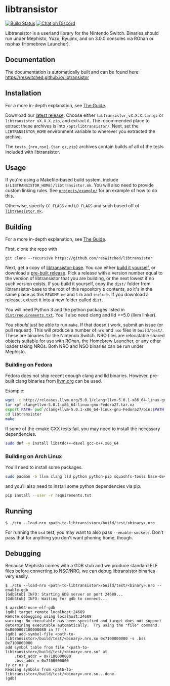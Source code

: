 # libtransistor
[![Build Status](https://travis-ci.org/reswitched/libtransistor.svg?branch=development)](https://travis-ci.org/reswitched/libtransistor) [![Chat on Discord](https://img.shields.io/badge/chat-Discord-brightgreen.svg)](https://discordapp.com/invite/ZdqEhed)

Libtransistor is a userland library for the Nintendo Switch. Binaries should run under Mephisto, Yuzu, Ryujinx, and on 3.0.0 consoles via ROhan or nsphax (Homebrew Launcher).

## Documentation
The documentation is automatically built and can be found here: https://reswitched.github.io/libtransistor

## Installation

For a more in-depth explanation, see [The Guide](https://reswitchedweekly.github.io/Development-Setup).

Download our [latest release](https://github.com/reswitched/libtransistor/releases/latest). Choose either `libtransistor_vX.X.X.tar.gz` or `libtransistor_vX.X.X.zip`, and extract it. The recommended place to extract these archives is into `/opt/libtransistor/`. Next, set the `LIBTRANSISTOR_HOME` environment variable to wherever you extracted the archive.

The `tests_{nro,nso}.{tar.gz,zip}` archives contain builds of all of the tests included with libtransistor.

## Usage

If you're using a Makefile-based build system, include `$(LIBTRANSISTOR_HOME)/libtransistor.mk`. You will also need to provide custom linking rules. See [`projects/example/`](https://github.com/reswitched/libtransistor/blob/development/projects/example/Makefile) for an example of how to do this.

Otherwise, specify `CC_FLAGS` and `LD_FLAGS` and such based off of [`libtransistor.mk`](https://github.com/reswitched/libtransistor-base/blob/master/libtransistor.mk).

## Building

For a more in-depth explanation, see [The Guide](https://reswitchedweekly.github.io/Development-Setup).

First, clone the repo with

```
git clone --recursive https://github.com/reswitched/libtransistor
```

Next, get a copy of [libtransistor-base](https://github.com/reswitched/libtransistor-base.git). You can either [build it yourself](https://github.com/reswitched/libtransistor-base#building), or download a [pre-built release](https://github.com/reswitched/libtransistor-base/releases). Pick a release with a version number equal to the version of libtransistor that you are building, or the next lowest if no such version exists. If you build it yourself, copy the `dist/` folder from libtransistor-base to the root of this repository's contents, so it's in the same place as this `README.md` and `lib` and `include`. If you download a release, extract it into a new folder called `dist`.

You will need Python 3 and the python packages listed in [`dist/requirements.txt`](https://github.com/reswitched/libtransistor-base/blob/master/requirements.txt). You'll also need clang and lld >=5.0 (llvm linker).

You *should* just be able to run `make`. If that doesn't work, submit an issue (or pull request). This will produce a number of `nro` and `nso` files in `build/test/`. These are binaries for the Nintendo Switch. NRO files are relocatable shared objects suitable for use with [ROhan](https://reswitched.tech/rohan), [the Homebrew Launcher](https://switchbrew.github.io/nx-hbl/), or any other loader taking NROs. Both NRO and NSO binaries can be run under Mephisto.

### Building on Fedora

Fedora does not ship recent enough clang and lld binaries. However, pre-built clang binaries from [llvm.org](https://releases.llvm.org) can be used. 

Example:

```bash
wget -c http://releases.llvm.org/5.0.1/clang+llvm-5.0.1-x86_64-linux-gnu-Fedora27.tar.xz
tar xpf clang+llvm-5.0.1-x86_64-linux-gnu-Fedora27.tar.xz
export PATH=`pwd`/clang+llvm-5.0.1-x86_64-linux-gnu-Fedora27/bin:$PATH
cd libtransistor
make
```

If some of the cmake CXX tests fail, you may need to install the necessary dependencies.

```bash
sudo dnf -y install libstdc++-devel gcc-c++.x86_64
```

### Building on Arch Linux

You'll need to install some packages.
```bash
sudo pacman -S llvm clang lld python python-pip squashfs-tools base-devel git cmake
```

and you'll also need to install some python dependencies via pip.
```bash
pip install --user -r requirements.txt
```
## Running

```
$ ./ctu --load-nro <path-to-libtransistor>/build/test/<binary>.nro
```
For running the `bsd` test, you may want to also pass `--enable-sockets`. Don't pass that for anything you don't want phoning home, though.

## Debugging

Because Mephisto comes with a GDB stub and we produce standard ELF files before converting to NSO/NRO, we can debug libtransistor binaries very easily.

```
$ ./ctu --load-nro <path-to-libtransistor>/build/test/<binary>.nro --enable-gdb
[GdbStub] INFO: Starting GDB server on port 24689...
[GdbStub] INFO: Waiting for gdb to connect...
```
```
$ aarch64-none-elf-gdb 
(gdb) target remote localhost:24689
Remote debugging using localhost:24689
warning: No executable has been specified and target does not support
determining executable automatically.  Try using the "file" command.
0x0000007100000080 in ?? ()
(gdb) add-symbol-file <path-to-libtransistor>/build/test/<binary>.nro.so 0x7100000000 -s .bss 0x7100000000
add symbol table from file "<path-to-libtransistor>/build/test/<binary>.nro.so" at
	.text_addr = 0x7100000000
	.bss_addr = 0x7100000000
(y or n) y
Reading symbols from <path-to-libtransistor>/build/test/<binary>.nro.so...done.
(gdb) 
```
